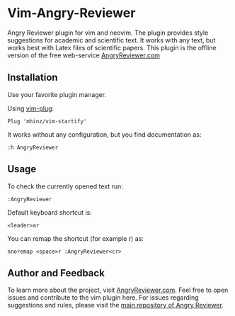 # Vim-Angry-Reviewer

Angry Reviewer plugin for vim and neovim. The plugin provides style suggestions for academic and scientific text. It works with any text, but works best with Latex files of scientific papers.
This plugin is the offline version of the free web-service [AngryReviewer.com](https://www.angryreviewer.com)

## Installation

Use your favorite plugin manager.

Using [vim-plug](https://github.com/junegunn/vim-plug):

    Plug 'mhinz/vim-startify'

It works without any configuration, but you find documentation as:

    :h AngryReviewer

## Usage

To check the currently opened text run:

    :AngryReviewer

Default keyboard shortcut is:

    <leader>ar

You can remap the shortcut (for example <space>r) as:

    nnoremap <space>r :AngryReviewer<cr>

## Author and Feedback

To learn more about the project, visit [AngryReviewer.com](https://www.angryreviewer.com). Feel free to open issues and contribute to the vim plugin here. For issues regarding suggestions and rules, please visit the [main repository of Angry Reviewer](https://github.com/anufrievroman/Angry-Reviewer).
